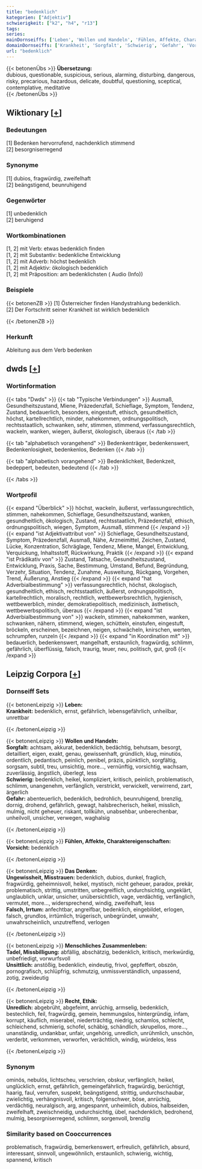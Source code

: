 ```yaml
---
title: "bedenklich"
kategorien: ["Adjektiv"]
schwierigkeit: ["k2", "h4", "r13"]
tags:
series:
mainDornseiffs: ['Leben', 'Wollen und Handeln', 'Fühlen, Affekte, Charaktereigenschaften', 'Das Denken', 'Menschliches Zusammenleben', 'Recht, Ethik']
domainDornseiffs: ['Krankheit', 'Sorgfalt', 'Schwierig', 'Gefahr', 'Vorsicht', 'Ungewissheit, Misstrauen', 'Falsch, Irrtum', 'Tadel, Missbilligung', 'Unsittlich', 'Unredlich']
url: "bedenklich"
---
```


{{< betonenÜbs >}}
**Übersetzung:**  
dubious, questionable, suspicious, serious, alarming, disturbing, dangerous, risky, precarious, hazardous, delicate, doubtful, questioning, sceptical, contemplative, meditative  
{{< /betonenÜbs >}}

## Wiktionary [[+](https://de.wiktionary.org/wiki/bedenklich)]

### Bedeutungen
[1] Bedenken hervorrufend, nachdenklich stimmend  
[2] besorgniserregend  

### Synonyme
[1] dubios, fragwürdig, zweifelhaft  
[2] beängstigend, beunruhigend  

### Gegenwörter
[1] unbedenklich  
[2] beruhigend  

### Wortkombinationen
[1, 2] mit Verb: etwas bedenklich finden  
[1, 2] mit Substantiv: bedenkliche Entwicklung  
[1, 2] mit Adverb: höchst bedenklich  
[1, 2] mit Adjektiv: ökologisch bedenklich  
[1, 2] mit Präposition: am bedenklichsten ( Audio (Info))  

### Beispiele
{{< betonenZB >}}
[1] Österreicher finden Handystrahlung bedenklich.  
[2] Der Fortschritt seiner Krankheit ist wirklich bedenklich  

{{< /betonenZB >}}
### Herkunft
Ableitung aus dem Verb bedenken  



## dwds [[+](https://www.dwds.de/wb/bedenklich)]

### Wortinformation
{{< tabs "Dwds" >}}
{{< tab "Typische Verbindungen" >}}
Ausmaß, Gesundheitszustand, Miene, Präzedenzfall, Schieflage, Symptom, Tendenz, Zustand, bedauerlich, besonders, eingestuft, ethisch, gesundheitlich, höchst, kartellrechtlich, minder, nahekommen, ordnungspolitisch, rechtsstaatlich, schwanken, sehr, stimmen, stimmend, verfassungsrechtlich, wackeln, wanken, wiegen, äußerst, ökologisch, überaus
{{< /tab >}}

{{< tab "alphabetisch vorangehend" >}}
Bedenkenträger, bedenkenswert, Bedenkenlosigkeit, bedenkenlos, Bedenken
{{< /tab >}}

{{< tab "alphabetisch vorangehend" >}}
Bedenklichkeit, Bedenkzeit, bedeppert, bedeuten, bedeutend
{{< /tab >}}

{{< /tabs >}}

### Wortprofil
{{< expand "Überblick" >}} höchst, wackeln, äußerst, verfassungsrechtlich, stimmen, nahekommen, Schieflage, Gesundheitszustand, wanken, gesundheitlich, ökologisch, Zustand, rechtsstaatlich, Präzedenzfall, ethisch, ordnungspolitisch, wiegen, Symptom, Ausmaß, stimmend {{< /expand >}}
{{< expand "ist Adjektivattribut von" >}} Schieflage, Gesundheitszustand, Symptom, Präzedenzfall, Ausmaß, Nähe, Arzneimittel, Zeichen, Zustand, Lücke, Konzentration, Schräglage, Tendenz, Miene, Mangel, Entwicklung, Verquickung, Inhaltsstoff, Rückwirkung, Praktik {{< /expand >}}
{{< expand "ist Prädikativ von" >}} Zustand, Tatsache, Gesundheitszustand, Entwicklung, Praxis, Sache, Bestimmung, Umstand, Befund, Begründung, Verzehr, Situation, Tendenz, Zunahme, Ausweitung, Rückgang, Vorgehen, Trend, Äußerung, Anstieg {{< /expand >}}
{{< expand "hat Adverbialbestimmung" >}} verfassungsrechtlich, höchst, ökologisch, gesundheitlich, ethisch, rechtsstaatlich, äußerst, ordnungspolitisch, kartellrechtlich, moralisch, rechtlich, wettbewerbsrechtlich, hygienisch, wettbewerblich, minder, demokratiepolitisch, medizinisch, ästhetisch, wettbewerbspolitisch, überaus {{< /expand >}}
{{< expand "ist Adverbialbestimmung von" >}} wackeln, stimmen, nahekommen, wanken, schwanken, nähern, stimmend, wiegen, schütteln, einstufen, eingestuft, bröckeln, erscheinen, bezeichnen, neigen, schwächeln, knirschen, werten, schrumpfen, runzeln {{< /expand >}}
{{< expand "in Koordination mit" >}} bedauerlich, bedenkenswert, mangelhaft, erstaunlich, fragwürdig, schlimm, gefährlich, überflüssig, falsch, traurig, teuer, neu, politisch, gut, groß {{< /expand >}}

## Leipzig Corpora [[+](https://corpora.uni-leipzig.de/en/res?word=bedenklich&corpusId=deu_newscrawl-public_2018)]

### Dornseiff Sets
{{< betonenLeipzig >}}
**Leben:**  
**Krankheit:** bedenklich, ernst, gefährlich, lebensgefährlich, unheilbar, unrettbar  

{{< /betonenLeipzig >}}


{{< betonenLeipzig >}}
**Wollen und Handeln:**  
**Sorgfalt:** achtsam, akkurat, bedenklich, bedächtig, behutsam, besorgt, detailliert, eigen, exakt, genau, gewissenhaft, gründlich, klug, minutiös, ordentlich, pedantisch, peinlich, penibel, präzis, pünktlich, sorgfältig, sorgsam, subtil, treu, umsichtig, more..., vernünftig, vorsichtig, wachsam, zuverlässig, ängstlich, überlegt, less  
**Schwierig:** bedenklich, heikel, kompliziert, kritisch, peinlich, problematisch, schlimm, unangenehm, verfänglich, verstrickt, verwickelt, verwirrend, zart, ärgerlich  
**Gefahr:** abenteuerlich, bedenklich, bedrohlich, beunruhigend, brenzlig, dornig, drohend, gefährlich, gewagt, halsbrecherisch, heikel, misslich, mulmig, nicht geheuer, riskant, tollkühn, unabsehbar, unberechenbar, unheilvoll, unsicher, verwegen, waghalsig  

{{< /betonenLeipzig >}}


{{< betonenLeipzig >}}
**Fühlen, Affekte, Charaktereigenschaften:**  
**Vorsicht:** bedenklich  

{{< /betonenLeipzig >}}


{{< betonenLeipzig >}}
**Das Denken:**  
**Ungewissheit, Misstrauen:** bedenklich, dubios, dunkel, fraglich, fragwürdig, geheimnisvoll, heikel, mystisch, nicht geheuer, paradox, prekär, problematisch, strittig, umstritten, unbegreiflich, undurchsichtig, ungeklärt, unglaublich, unklar, unsicher, unübersichtlich, vage, verdächtig, verfänglich, vermutet, more..., widersprechend, windig, zweifelhaft, less  
**Falsch, Irrtum:** anfechtbar, angreifbar, bedenklich, eingebildet, erlogen, falsch, grundlos, irrtümlich, trügerisch, unbegründet, unwahr, unwahrscheinlich, unzutreffend, verlogen  

{{< /betonenLeipzig >}}


{{< betonenLeipzig >}}
**Menschliches Zusammenleben:**  
**Tadel, Missbilligung:** abfällig, abschätzig, bedenklich, kritisch, merkwürdig, unbefriedigt, vorwurfsvoll  
**Unsittlich:** anstößig, bedenklich, eindeutig, frivol, gepfeffert, obszön, pornografisch, schlüpfrig, schmutzig, unmissverständlich, unpassend, zotig, zweideutig  

{{< /betonenLeipzig >}}


{{< betonenLeipzig >}}
**Recht, Ethik:**  
**Unredlich:** abgebrüht, abgefeimt, anrüchig, armselig, bedenklich, bestechlich, feil, fragwürdig, gemein, hemmungslos, hintergründig, infam, korrupt, käuflich, miserabel, niederträchtig, niedrig, schamlos, schlecht, schleichend, schmierig, schofel, schäbig, schändlich, skrupellos, more..., unanständig, undankbar, unfair, ungehörig, unredlich, unrühmlich, unschön, verderbt, verkommen, verworfen, verächtlich, windig, würdelos, less  

{{< /betonenLeipzig >}}

### Synonym
ominös, nebulös, lichtscheu, verschrien, obskur, verfänglich, heikel, unglücklich, ernst, gefährlich, gemeingefährlich, fragwürdig, berüchtigt, haarig, faul, verrufen, suspekt, beängstigend, strittig, undurchschaubar, zwielichtig, verhängnisvoll, kritisch, folgenschwer, böse, anrüchig, verdächtig, neuralgisch, arg, angespannt, unheimlich, dubios, halbseiden, zweifelhaft, zweischneidig, undurchsichtig, übel, nachdenklich, bedrohend, mulmig, besorgniserregend, schlimm, sorgenvoll, brenzlig


### Similarity based on Cooccurrences
problematisch, fragwürdig, bemerkenswert, erfreulich, gefährlich, absurd, interessant, sinnvoll, ungewöhnlich, erstaunlich, schwierig, wichtig, spannend, kritisch

